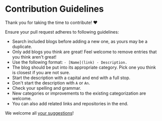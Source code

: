 # Contribution Guidelines

Thank you for taking the time to contribute! ♥️

Ensure your pull request adheres to following guidelines:

- Search included blogs before adding a new one, as yours may be a duplicate.
- Only add blogs you think are great! Feel welcome to remove entries that you think aren't great!
- Use the following format: `- [Name](link) - Description.`
- The blog should be put into its appropriate category. Pick one you think is closest if you are not sure.
- Start the description with a capital and end with a full stop.
- Don't start the description with `A` or `An`.
- Check your spelling and grammar.
- New categories or improvements to the existing categorization are welcome.
- You can also add related links and repositories in the end.

We welcome all [your suggestions](../../edit/master/README.md)!
